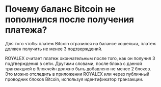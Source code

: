 # Почему баланс Bitcoin не пополнился после получения платежа?

Для того чтобы платеж Bitcoin отразился на балансе кошелька, платеж должен получить не менее 3 подтверждений.

ROYALEX считает платеж окончательным после того, как он получил 3 подтверждения в сети. Другими словами, после блока с данной транзакцией в блокчейн должно быть добавлено не менее 2 блоков. Это можно отследить в приложении ROYALEX или через публичный проводник блоков Bitcoin, используя идентификатор транзакции.